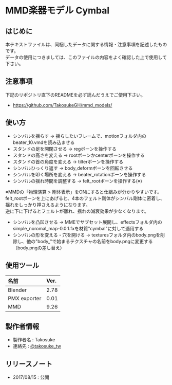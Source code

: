 # MMD楽器モデル Cymbal

## はじめに

本テキストファイルは、同梱したデータに関する情報・注意事項を記述したものです。  
データの使用につきましては、このファイルの内容をよく確認した上で使用して下さい。  

## 注意事項

下記のリポジトリ直下のREADMEを必ず読んだうえでご使用下さい。

- <https://github.com/TakosukeGH/mmd_models/>

## 使い方

- シンバルを揺らす → 揺らしたいフレームで、motionフォルダ内のbeater_10.vmdを読み込ませる
- スタンドの足を開閉させる → regボーンを操作する
- スタンドの高さを変える → rootボーンかcenterボーンを操作する
- スタンドの首の角度を変える → tilterボーンを操作する
- シンバルひっくり返す → body_deformボーンを回転させる
- シンバルを叩く場所を変える → beater_rotationボーンを操作する
- シンバルの揺れ時間を調整する → felt_rootボーンを操作する(※)

※MMDの「物理演算 > 剛体表示」をONにすると仕組みが分かりやすいです。  
felt_rootボーンを上にあげると、4本のフェルト剛体がシンバル剛体に密着し、  
揺れをしっかり押さえるようになります。  
逆に下に下げるとフェルトが離れ、揺れの減衰効果が少なくなります。  


- シンバルを凸凹させる → MMEでサブセット展開し、effectsフォルダ内のsimple_noromal_map-0.0.1.fxを材質"cymbal"に対して適用する
- シンバルの形を変える・穴を開ける → texturesフォルダ内のbody.pngを削除し、他の"body_"で始まるテクスチャの名前をbody.pngに変更する（body.pngの差し替え）

## 使用ツール

| 名前         | Ver. |
|:-------------|:-----|
| Blender      | 2.78 |
| PMX exporter | 0.01 |
| MMD          | 9.26 |

## 製作者情報

- 製作者名 : Takosuke
- 連絡先   : [@takosuke_tw](https://twitter.com/takosuke_tw)

## リリースノート

- 2017/08/15 : 公開